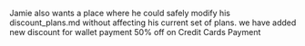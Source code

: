 Jamie also wants a place where he could safely modify his discount_plans.md without affecting his current set of plans.
we have added new discount for wallet payment
50% off on Credit Cards Payment
